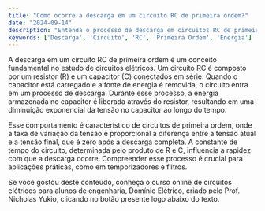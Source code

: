 ```yaml
---
title: "Como ocorre a descarga em um circuito RC de primeira ordem?"
date: "2024-09-14"
description: "Entenda o processo de descarga em circuitos RC de primeira ordem e sua importância no estudo de circuitos elétricos."
keywords: ['Descarga', 'Circuito', 'RC', 'Primeira Ordem', 'Energia']
---
```


A descarga em um circuito RC de primeira ordem é um conceito fundamental no estudo de circuitos elétricos. Um circuito RC é composto por um resistor (R) e um capacitor (C) conectados em série. Quando o capacitor está carregado e a fonte de energia é removida, o circuito entra em um processo de descarga. Durante esse processo, a energia armazenada no capacitor é liberada através do resistor, resultando em uma diminuição exponencial da tensão no capacitor ao longo do tempo.

Esse comportamento é característico de circuitos de primeira ordem, onde a taxa de variação da tensão é proporcional à diferença entre a tensão atual e a tensão final, que é zero após a descarga completa. A constante de tempo do circuito, determinada pelo produto de R e C, influencia a rapidez com que a descarga ocorre. Compreender esse processo é crucial para aplicações práticas, como em temporizadores e filtros.

Se você gostou deste conteúdo, conheça o curso online de circuitos elétricos para alunos de engenharia, Domínio Elétrico, criado pelo Prof. Nicholas Yukio, clicando no botão presente logo abaixo do texto.